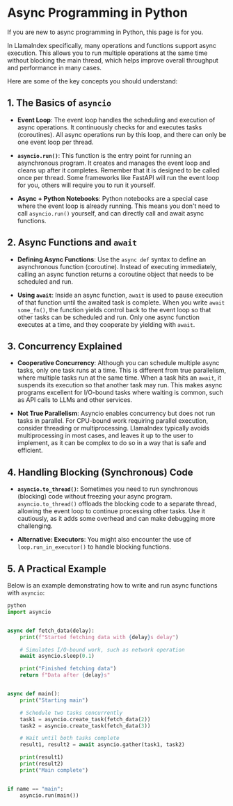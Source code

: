 # Async Programming in Python

If you are new to async programming in Python, this page is for you.

In LlamaIndex specifically, many operations and functions support async execution. This allows you to run multiple operations at the same time without blocking the main thread, which helps improve overall throughput and performance in many cases.

Here are some of the key concepts you should understand:

## 1. The Basics of `asyncio`

- **Event Loop**:
  The event loop handles the scheduling and execution of async operations. It continuously checks for and executes tasks (coroutines). All async operations run by this loop, and there can only be one event loop per thread.

- **`asyncio.run()`**:
  This function is the entry point for running an asynchronous program. It creates and manages the event loop and cleans up after it completes. Remember that it is designed to be called once per thread. Some frameworks like FastAPI will run the event loop for you, others will require you to run it yourself.

- **Async + Python Notebooks**:
  Python notebooks are a special case where the event loop is already running. This means you don't need to call `asyncio.run()` yourself, and can directly call and await async functions.

## 2. Async Functions and `await`

- **Defining Async Functions**:
  Use the `async def` syntax to define an asynchronous function (coroutine). Instead of executing immediately, calling an async function returns a coroutine object that needs to be scheduled and run.

- **Using `await`**:
  Inside an async function, `await` is used to pause execution of that function until the awaited task is complete. When you write `await some_fn()`, the function yields control back to the event loop so that other tasks can be scheduled and run. Only one async function executes at a time, and they cooperate by yielding with `await`.

## 3. Concurrency Explained

- **Cooperative Concurrency**:
  Although you can schedule multiple async tasks, only one task runs at a time. This is different from true parallelism, where multiple tasks run at the same time. When a task hits an `await`, it suspends its execution so that another task may run. This makes async programs excellent for I/O-bound tasks where waiting is common, such as API calls to LLMs and other services.

- **Not True Parallelism**:
  Asyncio enables concurrency but does not run tasks in parallel. For CPU-bound work requiring parallel execution, consider threading or multiprocessing. LlamaIndex typically avoids multiprocessing in most cases, and leaves it up to the user to implement, as it can be complex to do so in a way that is safe and efficient.

## 4. Handling Blocking (Synchronous) Code

- **`asyncio.to_thread()`**:
  Sometimes you need to run synchronous (blocking) code without freezing your async program. `asyncio.to_thread()` offloads the blocking code to a separate thread, allowing the event loop to continue processing other tasks. Use it cautiously, as it adds some overhead and can make debugging more challenging.

- **Alternative: Executors**:
  You might also encounter the use of `loop.run_in_executor()` to handle blocking functions.

## 5. A Practical Example

Below is an example demonstrating how to write and run async functions with `asyncio`:

```python
python
import asyncio


async def fetch_data(delay):
    print(f"Started fetching data with {delay}s delay")

    # Simulates I/O-bound work, such as network operation
    await asyncio.sleep(0.1)

    print("Finished fetching data")
    return f"Data after {delay}s"


async def main():
    print("Starting main")

    # Schedule two tasks concurrently
    task1 = asyncio.create_task(fetch_data(2))
    task2 = asyncio.create_task(fetch_data(3))

    # Wait until both tasks complete
    result1, result2 = await asyncio.gather(task1, task2)

    print(result1)
    print(result2)
    print("Main complete")


if name == "main":
    asyncio.run(main())
```
